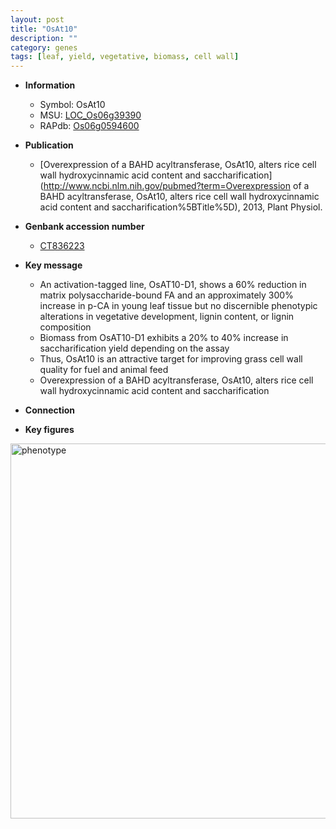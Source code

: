 ```yaml
---
layout: post
title: "OsAt10"
description: ""
category: genes
tags: [leaf, yield, vegetative, biomass, cell wall]
---
```


* **Information**  
    + Symbol: OsAt10  
    + MSU: [LOC_Os06g39390](http://rice.plantbiology.msu.edu/cgi-bin/ORF_infopage.cgi?orf=LOC_Os06g39390)  
    + RAPdb: [Os06g0594600](http://rapdb.dna.affrc.go.jp/viewer/gbrowse_details/irgsp1?name=Os06g0594600)  

* **Publication**  
    + [Overexpression of a BAHD acyltransferase, OsAt10, alters rice cell wall hydroxycinnamic acid content and saccharification](http://www.ncbi.nlm.nih.gov/pubmed?term=Overexpression of a BAHD acyltransferase, OsAt10, alters rice cell wall hydroxycinnamic acid content and saccharification%5BTitle%5D), 2013, Plant Physiol.

* **Genbank accession number**  
    + [CT836223](http://www.ncbi.nlm.nih.gov/nuccore/CT836223)

* **Key message**  
    + An activation-tagged line, OsAT10-D1, shows a 60% reduction in matrix polysaccharide-bound FA and an approximately 300% increase in p-CA in young leaf tissue but no discernible phenotypic alterations in vegetative development, lignin content, or lignin composition
    + Biomass from OsAT10-D1 exhibits a 20% to 40% increase in saccharification yield depending on the assay
    + Thus, OsAt10 is an attractive target for improving grass cell wall quality for fuel and animal feed
    + Overexpression of a BAHD acyltransferase, OsAt10, alters rice cell wall hydroxycinnamic acid content and saccharification

* **Connection**  

* **Key figures**  
<img src="https://funricegenes.github.io/images/OsAt10.pheno.png" alt="phenotype"  style="width: 600px;"/>



